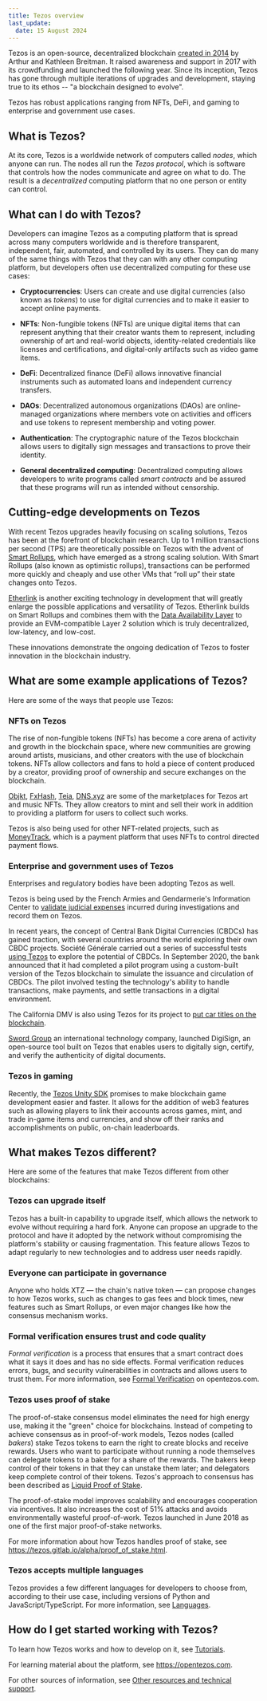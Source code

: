 ```yaml
---
title: Tezos overview
last_update:
  date: 15 August 2024
---
```


Tezos is an open-source, decentralized blockchain [created in 2014](https://tezos.com/whitepaper.pdf) by Arthur and Kathleen Breitman. It raised awareness and support in 2017 with its crowdfunding and launched the following year. Since its inception, Tezos has gone through multiple iterations of upgrades and development, staying true to its ethos -- "a blockchain designed to evolve".

Tezos has robust applications ranging from NFTs, DeFi, and gaming to enterprise and government use cases.

## What is Tezos?

At its core, Tezos is a worldwide network of computers called _nodes_, which anyone can run.
The nodes all run the _Tezos protocol_, which is software that controls how the nodes communicate and agree on what to do.
The result is a _decentralized_ computing platform that no one person or entity can control.

## What can I do with Tezos?

Developers can imagine Tezos as a computing platform that is spread across many computers worldwide and is therefore transparent, independent, fair, automated, and controlled by its users.
They can do many of the same things with Tezos that they can with any other computing platform, but developers often use decentralized computing for these use cases:

- **Cryptocurrencies**: Users can create and use digital currencies (also known as _tokens_) to use for digital currencies and to make it easier to accept online payments.

- **NFTs**: Non-fungible tokens (NFTs) are unique digital items that can represent anything that their creator wants them to represent, including ownership of art and real-world objects, identity-related credentials like licenses and certifications, and digital-only artifacts such as video game items.

- **DeFi**: Decentralized finance (DeFi) allows innovative financial instruments such as automated loans and independent currency transfers.

- **DAOs**: Decentralized autonomous organizations (DAOs) are online-managed organizations where members vote on activities and officers and use tokens to represent membership and voting power.

- **Authentication**: The cryptographic nature of the Tezos blockchain allows users to digitally sign messages and transactions to prove their identity.

- **General decentralized computing**: Decentralized computing allows developers to write programs called _smart contracts_ and be assured that these programs will run as intended without censorship.

## Cutting-edge developments on Tezos

With recent Tezos upgrades heavily focusing on scaling solutions, Tezos has been at the forefront of blockchain research. Up to 1 million transactions per second (TPS) are theoretically possible on Tezos with the advent of [Smart Rollups](../architecture/smart-rollups), which have emerged as a strong scaling solution. With Smart Rollups (also known as optimistic rollups), transactions can be performed more quickly and cheaply and use other VMs that “roll up” their state changes onto Tezos.

[Etherlink](https://www.etherlink.com) is another exciting technology in development that will greatly enlarge the possible applications and versatility of Tezos.
Etherlink builds on Smart Rollups and combines them with the [Data Availability Layer](/architecture/data-availability-layer) to provide an EVM-compatible Layer 2 solution which is truly decentralized, low-latency, and low-cost.

These innovations demonstrate the ongoing dedication of Tezos to foster innovation in the blockchain industry.

## What are some example applications of Tezos?

Here are some of the ways that people use Tezos:

### NFTs on Tezos

The rise of non-fungible tokens (NFTs) has become a core arena of activity and growth in the blockchain space, where new communities are growing around artists, musicians, and other creators with the use of blockchain tokens. NFTs allow collectors and fans to hold a piece of content produced by a creator, providing proof of ownership and secure exchanges on the blockchain.

[Objkt](https://objkt.com/), [FxHash](https://www.fxhash.xyz/), [Teia](https://teia.art/), [DNS.xyz](https://dns.xyz/) are some of the marketplaces for Tezos art and music NFTs. They allow creators to mint and sell their work in addition to providing a platform for users to collect such works.

Tezos is also being used for other NFT-related projects, such as [MoneyTrack](https://moneytrack.io/), which is a payment platform that uses NFTs to control directed payment flows.

### Enterprise and government uses of Tezos

Enterprises and regulatory bodies have been adopting Tezos as well.

Tezos is being used by the French Armies and Gendarmerie's Information Center to [validate judicial expenses](https://cointelegraph.com/news/french-cybercrime-division-uses-smart-contacts-on-tezos-blockchain) incurred during investigations and record them on Tezos.

In recent years, the concept of Central Bank Digital Currencies (CBDCs) has gained traction, with several countries around the world exploring their own CBDC projects. Société Générale carried out a series of successful tests [using Tezos](https://decrypt.co/112127/societe-generales-crypto-division-lands-regulatory-approval-france) to explore the potential of CBDCs. In September 2020, the bank announced that it had completed a pilot program using a custom-built version of the Tezos blockchain to simulate the issuance and circulation of CBDCs. The pilot involved testing the technology's ability to handle transactions, make payments, and settle transactions in a digital environment.

The California DMV is also using Tezos for its project to [put car titles on the blockchain](https://fortune.com/crypto/2023/01/26/california-announces-dmv-run-blockchain-through-partnership-with-tezos/).

[Sword Group](https://www.sword-group.com/2020/09/28/sword-launches-tezos-digisign/) an international technology company, launched DigiSign, an open-source tool built on Tezos that enables users to digitally sign, certify, and verify the authenticity of digital documents.

### Tezos in gaming

Recently, the [Tezos Unity SDK](../unity) promises to make blockchain game development easier and faster. It allows for the addition of web3 features such as allowing players to link their accounts across games, mint, and trade in-game items and currencies, and show off their ranks and accomplishments on public, on-chain leaderboards.

## What makes Tezos different?

Here are some of the features that make Tezos different from other blockchains:

### Tezos can upgrade itself

Tezos has a built-in capability to upgrade itself, which allows the network to evolve without requiring a hard fork. Anyone can propose an upgrade to the protocol and have it adopted by the network without compromising the platform's stability or causing fragmentation. This feature allows Tezos to adapt regularly to new technologies and to address user needs rapidly.

### Everyone can participate in governance

Anyone who holds XTZ — the chain's native token — can propose changes to how Tezos works, such as changes to gas fees and block times, new features such as Smart Rollups, or even major changes like how the consensus mechanism works.

### Formal verification ensures trust and code quality

*Formal verification* is a process that ensures that a smart contract does what it says it does and has no side effects. Formal verification reduces errors, bugs, and security vulnerabilities in contracts and allows users to trust them. For more information, see [Formal Verification](https://opentezos.com/formal-verification) on opentezos.com.

### Tezos uses proof of stake

The proof-of-stake consensus model eliminates the need for high energy use, making it the "green" choice for blockchains. Instead of competing to achieve consensus as in proof-of-work models, Tezos nodes (called *bakers*) stake Tezos tokens to earn the right to create blocks and receive rewards. Users who want to participate without running a node themselves can delegate tokens to a baker for a share of the rewards. The bakers keep control of their tokens in that they can unstake them later; and delegators keep complete control of their tokens. Tezos's approach to consensus has been described as [Liquid Proof of Stake](https://medium.com/tezos/liquid-proof-of-stake-aec2f7ef1da7).

The proof-of-stake model improves scalability and encourages cooperation via incentives. It also increases the cost of 51% attacks and avoids environmentally wasteful proof-of-work. Tezos launched in June 2018 as one of the first major proof-of-stake networks.

For more information about how Tezos handles proof of stake, see https://tezos.gitlab.io/alpha/proof_of_stake.html.

### Tezos accepts multiple languages

Tezos provides a few different languages for developers to choose from, according to their use case, including versions of Python and JavaScript/TypeScript. For more information, see [Languages](../smart-contracts/languages/).

## How do I get started working with Tezos?

To learn how Tezos works and how to develop on it, see [Tutorials](../tutorials).

For learning material about the platform, see https://opentezos.com.

For other sources of information, see [Other resources and technical support](./resources).
